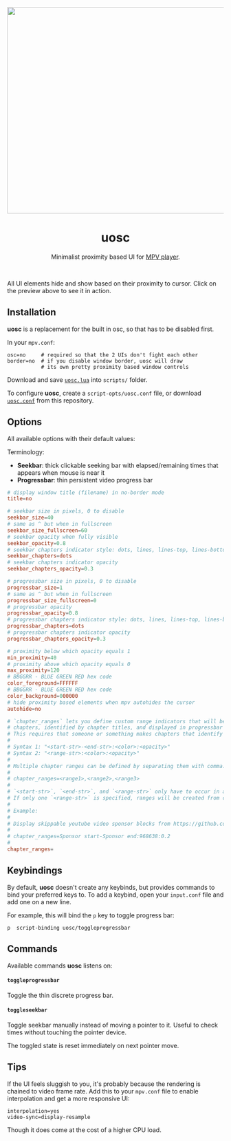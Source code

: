<div align="center">
	<a href="https://darsain.github.io/uosc/preview.webm"><img src="https://darsain.github.io/uosc/preview.png" width="854" height="480"></a>
	<h1>uosc</h1>
	<p>
		Minimalist proximity based UI for <a href="https://mpv.io">MPV player</a>.
	</p>
	<br>
</div>

All UI elements hide and show based on their proximity to cursor. Click on the preview above to see it in action.

## Installation

**uosc** is a replacement for the built in osc, so that has to be disabled first.

In your `mpv.conf`:

```config
osc=no     # required so that the 2 UIs don't fight each other
border=no  # if you disable window border, uosc will draw
           # its own pretty proximity based window controls
```

Download and save [`uosc.lua`](https://raw.githubusercontent.com/darsain/uosc/master/uosc.lua) into `scripts/` folder.

To configure **uosc**, create a `script-opts/uosc.conf` file, or download [`uosc.conf`](https://raw.githubusercontent.com/darsain/uosc/master/uosc.conf) from this repository.

## Options

All available options with their default values:

Terminology:
- **Seekbar**: thick clickable seeking bar with elapsed/remaining times that appears when mouse is near it
- **Progressbar**: thin persistent video progress bar

```conf
# display window title (filename) in no-border mode
title=no

# seekbar size in pixels, 0 to disable
seekbar_size=40
# same as ^ but when in fullscreen
seekbar_size_fullscreen=60
# seekbar opacity when fully visible
seekbar_opacity=0.8
# seekbar chapters indicator style: dots, lines, lines-top, lines-bottom
seekbar_chapters=dots
# seekbar chapters indicator opacity
seekbar_chapters_opacity=0.3

# progressbar size in pixels, 0 to disable
progressbar_size=1
# same as ^ but when in fullscreen
progressbar_size_fullscreen=0
# progressbar opacity
progressbar_opacity=0.8
# progressbar chapters indicator style: dots, lines, lines-top, lines-bottom
progressbar_chapters=dots
# progressbar chapters indicator opacity
progressbar_chapters_opacity=0.3

# proximity below which opacity equals 1
min_proximity=40
# proximity above which opacity equals 0
max_proximity=120
# BBGGRR - BLUE GREEN RED hex code
color_foreground=FFFFFF
# BBGGRR - BLUE GREEN RED hex code
color_background=000000
# hide proximity based elements when mpv autohides the cursor
autohide=no

# `chapter_ranges` lets you define custom range indicators that will be parsed out from
# chapters, identified by chapter titles, and displayed in progressbar and seekbar.
# This requires that someone or something makes chapters that identify these ranges in their titles.
#
# Syntax 1: "<start-str>-<end-str>:<color>:<opacity>"
# Syntax 2: "<range-str>:<color>:<opacity>"
#
# Multiple chapter ranges can be defined by separating them with comma:
#
# chapter_ranges=<range1>,<range2>,<range3>
#
# `<start-str>`, `<end-str>`, and `<range-str>` only have to occur in a title, they don't have to match it completely.
# If only one `<range-str>` is specified, ranges will be created from consecutive pairs of this type of chapters.
#
# Example:
#
# Display skippable youtube video sponsor blocks from https://github.com/po5/mpv_sponsorblock
#
# chapter_ranges=Sponsor start-Sponsor end:968638:0.2
#
chapter_ranges=
```

## Keybindings

By default, **uosc** doesn't create any keybinds, but provides commands to bind your preferred keys to. To add a keybind, open your `input.conf` file and add one on a new line.

For example, this will bind the `p` key to toggle progress bar:

```
p  script-binding uosc/toggleprogressbar
```

## Commands

Available commands **uosc** listens on:

#### `toggleprogressbar`

Toggle the thin discrete progress bar.

#### `toggleseekbar`

Toggle seekbar manually instead of moving a pointer to it. Useful to check times without touching the pointer device.

The toggled state is reset immediately on next pointer move.

## Tips

If the UI feels sluggish to you, it's probably because the rendering is chained to video frame rate. Add this to your `mpv.conf` file to enable interpolation and get a more responsive UI:

```
interpolation=yes
video-sync=display-resample
```

Though it does come at the cost of a higher CPU load.
